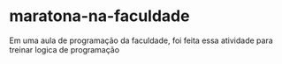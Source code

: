 # maratona-na-faculdade
Em uma aula de programação da faculdade, foi feita essa atividade para treinar logica de programação
